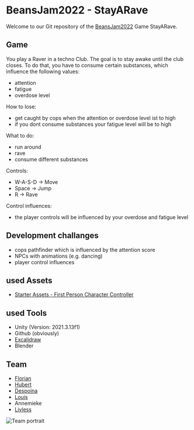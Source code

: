 # BeansJam2022 - StayARave

Welcome to our Git repository of the [BeansJam2022](https://itch.io/jam/beansjam-22) Game StayARave.

## Game
You play a Raver in a techno Club. The goal is to stay awake until the club closes.
To do that, you have to consume certain substances, which influence the following values:
- attention
- fatigue
- overdose level

How to lose:
- get caught by cops when the attention or overdose level ist to high
- if you dont consume substances your fatigue level will be to high

What to do:
- run around
- rave
- consume different substances

Controls:
- W-A-S-D -> Move
- Space   -> Jump
- R       -> Rave


Control influences:
- the player controls will be influenced by your overdose and fatigue level

## Development challanges
- cops pathfinder which is influenced by the attention score
- NPCs with animations (e.g. dancing)
- player control influences

## used Assets
- [Starter Assets - First Person Character Controller](https://assetstore.unity.com/packages/essentials/starter-assets-first-person-character-controller-196525)


## used Tools
- Unity (Version: 2021.3.13f1)
- Github (obviously)
- [Excalidraw](https://excalidraw.com/)
- Blender

## Team
- [Florian](https://github.com/Schrotti420)
- [Hubert](https://github.com/Hubizc)
- [Despoina](https://github.com/Cpt-Spacewolf)
- [Louis](https://github.com/LouisMichelon)
- Annemieke
- [Livless](https://open.spotify.com/artist/5Y2eKcKk2XuszeFMWw7Jzk?si=4H7TbZeiS5-vrjufuvLlsQ)

![Team portrait](https://media.tenor.com/UHvv3z9mZloAAAAd/millennium-bsb.gif)
